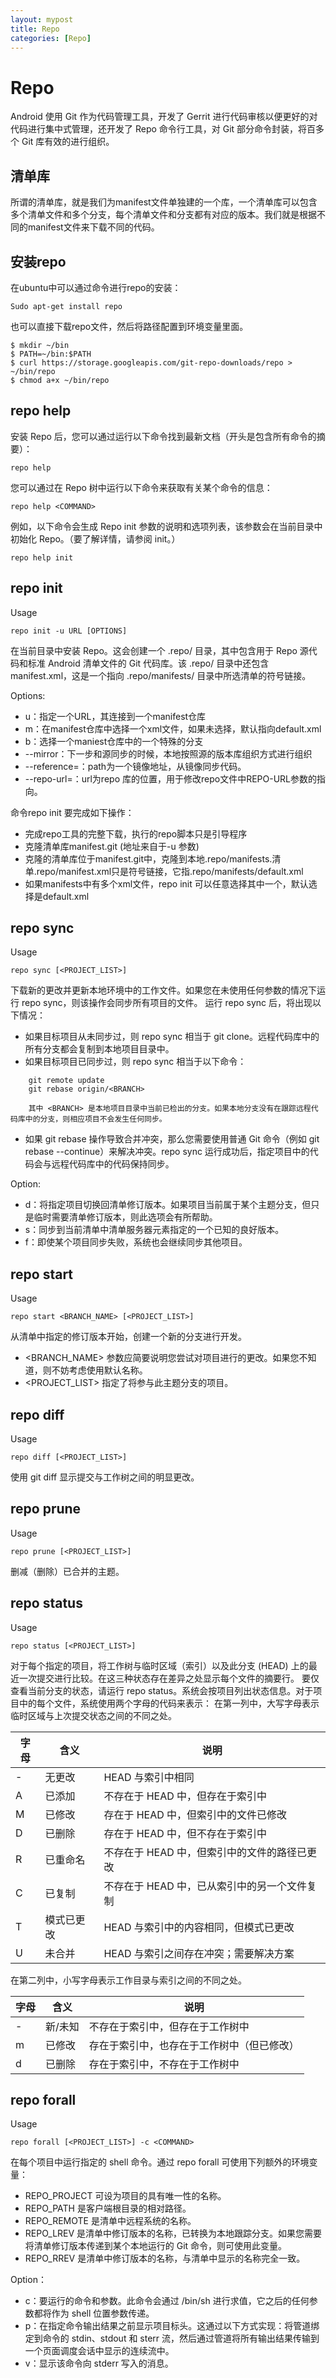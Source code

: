 ```yaml
---
layout: mypost
title: Repo
categories: [Repo]
---
```

# Repo

Android 使用 Git 作为代码管理工具，开发了 Gerrit 进行代码审核以便更好的对代码进行集中式管理，还开发了 Repo 命令行工具，对 Git 部分命令封装，将百多个 Git 库有效的进行组织。

## 清单库

所谓的清单库，就是我们为manifest文件单独建的一个库，一个清单库可以包含多个清单文件和多个分支，每个清单文件和分支都有对应的版本。我们就是根据不同的manifest文件来下载不同的代码。

## 安装repo

在ubuntu中可以通过命令进行repo的安装：

    Sudo apt-get install repo

也可以直接下载repo文件，然后将路径配置到环境变量里面。

    $ mkdir ~/bin
    $ PATH=~/bin:$PATH
    $ curl https://storage.googleapis.com/git-repo-downloads/repo > ~/bin/repo
    $ chmod a+x ~/bin/repo

## repo help

安装 Repo 后，您可以通过运行以下命令找到最新文档（开头是包含所有命令的摘要）：

    repo help

您可以通过在 Repo 树中运行以下命令来获取有关某个命令的信息：
    
    repo help <COMMAND>

例如，以下命令会生成 Repo init 参数的说明和选项列表，该参数会在当前目录中初始化 Repo。（要了解详情，请参阅 init。）

    repo help init
    
## repo init

Usage
    
    repo init -u URL [OPTIONS]

在当前目录中安装 Repo。这会创建一个 .repo/ 目录，其中包含用于 Repo 源代码和标准 Android 清单文件的 Git 代码库。该 .repo/ 目录中还包含 manifest.xml，这是一个指向 .repo/manifests/ 目录中所选清单的符号链接。

Options:

- u：指定一个URL，其连接到一个manifest仓库
- m：在manifest仓库中选择一个xml文件，如果未选择，默认指向default.xml
- b：选择一个maniest仓库中的一个特殊的分支
- --mirror：下一步和源同步的时候，本地按照源的版本库组织方式进行组织
- --reference=<path>：path为一个镜像地址，从镜像同步代码。
- --repo-url=<url>：url为repo 库的位置，用于修改repo文件中REPO-URL参数的指向。

命令repo init 要完成如下操作：
- 完成repo工具的完整下载，执行的repo脚本只是引导程序
- 克隆清单库manifest.git (地址来自于-u 参数)
- 克隆的清单库位于manifest.git中，克隆到本地.repo/manifests.清单.repo/manifest.xml只是符号链接，它指.repo/manifests/default.xml
- 如果manifests中有多个xml文件，repo init 可以任意选择其中一个，默认选择是default.xml

## repo sync

Usage

    repo sync [<PROJECT_LIST>]

下载新的更改并更新本地环境中的工作文件。如果您在未使用任何参数的情况下运行 repo sync，则该操作会同步所有项目的文件。
运行 repo sync 后，将出现以下情况：
- 如果目标项目从未同步过，则 repo sync 相当于 git clone。远程代码库中的所有分支都会复制到本地项目目录中。
- 如果目标项目已同步过，则 repo sync 相当于以下命令：
```
    git remote update
    git rebase origin/<BRANCH>

    其中 <BRANCH> 是本地项目目录中当前已检出的分支。如果本地分支没有在跟踪远程代码库中的分支，则相应项目不会发生任何同步。
```

- 如果 git rebase 操作导致合并冲突，那么您需要使用普通 Git 命令（例如 git rebase --continue）来解决冲突。repo sync 运行成功后，指定项目中的代码会与远程代码库中的代码保持同步。

Option:
- d：将指定项目切换回清单修订版本。如果项目当前属于某个主题分支，但只是临时需要清单修订版本，则此选项会有所帮助。
- s：同步到当前清单中清单服务器元素指定的一个已知的良好版本。
- f：即使某个项目同步失败，系统也会继续同步其他项目。

## repo start

Usage
    
    repo start <BRANCH_NAME> [<PROJECT_LIST>]

从清单中指定的修订版本开始，创建一个新的分支进行开发。
- <BRANCH_NAME> 参数应简要说明您尝试对项目进行的更改。如果您不知道，则不妨考虑使用默认名称。
- <PROJECT_LIST> 指定了将参与此主题分支的项目。

## repo diff

Usage
    
    repo diff [<PROJECT_LIST>]

使用 git diff 显示提交与工作树之间的明显更改。

## repo prune

Usage

    repo prune [<PROJECT_LIST>]

删减（删除）已合并的主题。

## repo status

Usage
    
    repo status [<PROJECT_LIST>]

对于每个指定的项目，将工作树与临时区域（索引）以及此分支 (HEAD) 上的最近一次提交进行比较。在这三种状态存在差异之处显示每个文件的摘要行。
要仅查看当前分支的状态，请运行 repo status。系统会按项目列出状态信息。对于项目中的每个文件，系统使用两个字母的代码来表示：
在第一列中，大写字母表示临时区域与上次提交状态之间的不同之处。



字母|含义|说明
------|------|------
- |  无更改 |  HEAD 与索引中相同
A |  已添加 |  不存在于 HEAD 中，但存在于索引中 
M |  已修改 |  存在于 HEAD 中，但索引中的文件已修改
D |  已删除 |  存在于 HEAD 中，但不存在于索引中
R |  已重命名  |  不存在于 HEAD 中，但索引中的文件的路径已更改
C |  已复制   |  不存在于 HEAD 中，已从索引中的另一个文件复制
T |  模式已更改|  HEAD 与索引中的内容相同，但模式已更改
U |  未合并    |  HEAD 与索引之间存在冲突；需要解决方案


在第二列中，小写字母表示工作目录与索引之间的不同之处。

  字母    |   含义       |   说明  
------|------|------
  -       |   新/未知    |   不存在于索引中，但存在于工作树中
  m       |   已修改     |   存在于索引中，也存在于工作树中（但已修改）
  d       |   已删除     |   存在于索引中，不存在于工作树中

## repo forall

Usage
    
    repo forall [<PROJECT_LIST>] -c <COMMAND>

在每个项目中运行指定的 shell 命令。通过 repo forall 可使用下列额外的环境变量：
- REPO_PROJECT 可设为项目的具有唯一性的名称。
- REPO_PATH 是客户端根目录的相对路径。
- REPO_REMOTE 是清单中远程系统的名称。
- REPO_LREV 是清单中修订版本的名称，已转换为本地跟踪分支。如果您需要将清单修订版本传递到某个本地运行的 Git 命令，则可使用此变量。
- REPO_RREV 是清单中修订版本的名称，与清单中显示的名称完全一致。

Option：
- c：要运行的命令和参数。此命令会通过 /bin/sh 进行求值，它之后的任何参数都将作为 shell 位置参数传递。
- p：在指定命令输出结果之前显示项目标头。这通过以下方式实现：将管道绑定到命令的 stdin、stdout 和 sterr 流，然后通过管道将所有输出结果传输到一个页面调度会话中显示的连续流中。
- v：显示该命令向 stderr 写入的消息。